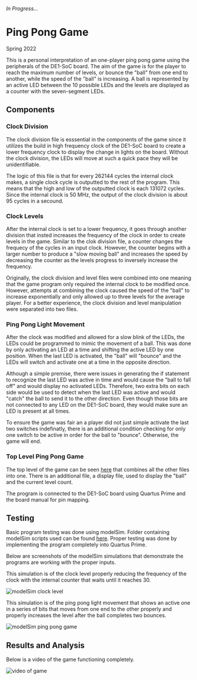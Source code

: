 _In Progress..._
# Ping Pong Game
Spring 2022

This is a personal interpretation of an one-player ping pong game using the peripherals of the DE1-SoC board. The aim of the game is for the player to reach the maximum number of levels, or bounce the "ball" from one end to another, while the speed of the "ball" is increasing. A ball is represented by an active LED between the 10 possible LEDs and the levels are displayed as a counter with the seven-segment LEDs.

## Components
### Clock Division
The clock division file is esssential in the components of the game since it utilizes the build in high frequency clock of the DE1-SoC board to create a lower frequency clock to display the change in lights on the board. Without the clock division, the LEDs will move at such a quick pace they will be unidentifiable. 

The logic of this file is that for every 262144 cycles the internal clock makes, a single clock cycle is outputted to the rest of the program. This means that the high and low of the outputted clock is each 131072 cycles. Since the internal clock is 50 MHz, the output of the clock division is about 95 cycles in a secound. 

### Clock Levels
After the internal clock is set to a lower frequency, it goes through another division that insted increases the frequency of the clock in order to create levels in the game. Similar to the clok division file, a counter changes the frequecy of the cycles in an input clock. However, the counter begins with a larger number to produce a "slow moving ball" and increases the speed by decreasing the counter as the levels progress to inversely increase the frequency. 

Originally, the clock division and level files were combined into one meaning that the game program only required the internal clock to be modified once. However, attempts at combining the clock caused the speed of the "ball" to increase exponentially and only allowed up to three levels for the average player. For a better experience, the clock division and level manipulation were separated into two files.

### Ping Pong Light Movement
After the clock was modified and allowed for a slow blink of the LEDs, the LEDs could be programmed to mimic the movement of a ball. This was done by only activating an LED at a time and shifting the active LED by one position. When the last LED is activated, the "ball" will "bounce" and the LEDs will switch and activate one at a time in the opposite direction.

Although a simple premise, there were issues in generating the if statement to recognize the last LED was active in time and would cause the "ball to fall off" and would display no activated LEDs. Therefore, two extra bits on each side would be used to detect when the last LED was active and would "catch" the ball to send it to the other direction. Even though those bits are not connected to any LED on the DE1-SoC board, they would make sure an LED is present at all times. 

To ensure the game was fair an a player did not just simple activate the last two switches indefinatly, there is an additional condition checking for only one switch to be active in order for the ball to "bounce". Otherwise, the game will end.

### Top Level Ping Pong Game
The top level of the game can be seen [here](pingpong.vhd) that combines all the other files into one. There is an additional file, a display file, used to display the "ball" and the current level count. 

The program is connected to the DE1-SoC board using Quartus Prime and the board manual for pin mapping. 

## Testing
Basic program testing was done using modelSim. Folder containing modelSim scripts used can be found [here](modelsim). Proper testing was done by implementing the program completely into Quartus Prime.

Below are screenshots of the modelSim simulations that demonstrate the programs are working with the proper inputs.

This simulation is of the clock level properly reducing the frequency of the clock with the internal counter that waits until it reaches 30. 

![modelSim clock level]()

This simulation is of the ping pong light movement that shows an active one in a series of bits that moves from one end to the other properly and properly increases the level after the ball completes two bounces. 

![modelSim ping pong game]()

## Results and Analysis
Below is a video of the game functioning completely. 

![video of game]()
